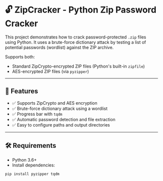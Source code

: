 # 🔓 ZipCracker - Python Zip Password Cracker

This project demonstrates how to crack password-protected `.zip` files using Python. It uses a brute-force dictionary attack by testing a list of potential passwords (wordlist) against the ZIP archive.

Supports both:
- Standard ZipCrypto-encrypted ZIP files (Python's built-in `zipfile`)
- AES-encrypted ZIP files (via `pyzipper`)

---

## 🚀 Features

- ✅ Supports ZipCrypto and AES encryption
- ✅ Brute-force dictionary attack using a wordlist
- ✅ Progress bar with `tqdm`
- ✅ Automatic password detection and file extraction
- ✅ Easy to configure paths and output directories

---

## 🛠 Requirements

- Python 3.6+
- Install dependencies:

```bash
pip install pyzipper tqdm
